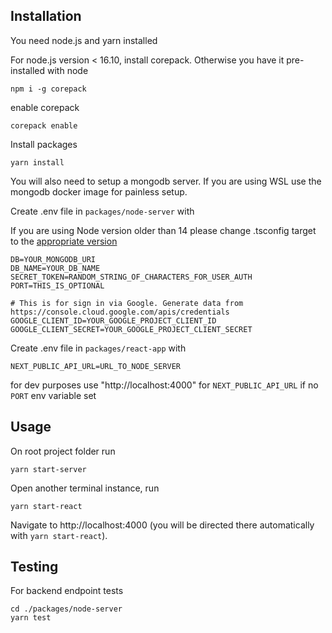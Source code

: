 ## Installation

You need node.js and yarn installed

For node.js version < 16.10, install corepack. Otherwise you have it pre-installed with node

```
npm i -g corepack
```

enable corepack

```
corepack enable
```

Install packages

```
yarn install
```

You will also need to setup a mongodb server. If you are using WSL use the mongodb docker image for painless setup.

Create .env file in `packages/node-server` with

If you are using Node version older than 14 please change .tsconfig target to the [appropriate version](https://github.com/microsoft/TypeScript/wiki/Node-Target-Mapping)

```
DB=YOUR_MONGODB_URI
DB_NAME=YOUR_DB_NAME
SECRET_TOKEN=RANDOM_STRING_OF_CHARACTERS_FOR_USER_AUTH
PORT=THIS_IS_OPTIONAL

# This is for sign in via Google. Generate data from https://console.cloud.google.com/apis/credentials
GOOGLE_CLIENT_ID=YOUR_GOOGLE_PROJECT_CLIENT_ID
GOOGLE_CLIENT_SECRET=YOUR_GOOGLE_PROJECT_CLIENT_SECRET
```

Create .env file in `packages/react-app` with

```
NEXT_PUBLIC_API_URL=URL_TO_NODE_SERVER
```

for dev purposes use "http://localhost:4000" for `NEXT_PUBLIC_API_URL` if no `PORT` env variable set

## Usage

On root project folder run

```
yarn start-server
```

Open another terminal instance, run

```
yarn start-react
```

Navigate to http://localhost:4000 (you will be directed there automatically with `yarn start-react`).

## Testing

For backend endpoint tests

```
cd ./packages/node-server
yarn test
```
